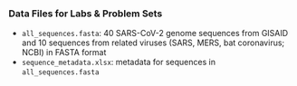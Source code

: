 ### Data Files for Labs & Problem Sets

* `all_sequences.fasta`: 40 SARS-CoV-2 genome sequences from GISAID and 10 sequences from related viruses (SARS, MERS, bat coronavirus; NCBI) in FASTA format
* `sequence_metadata.xlsx`: metadata for sequences in `all_sequences.fasta`
